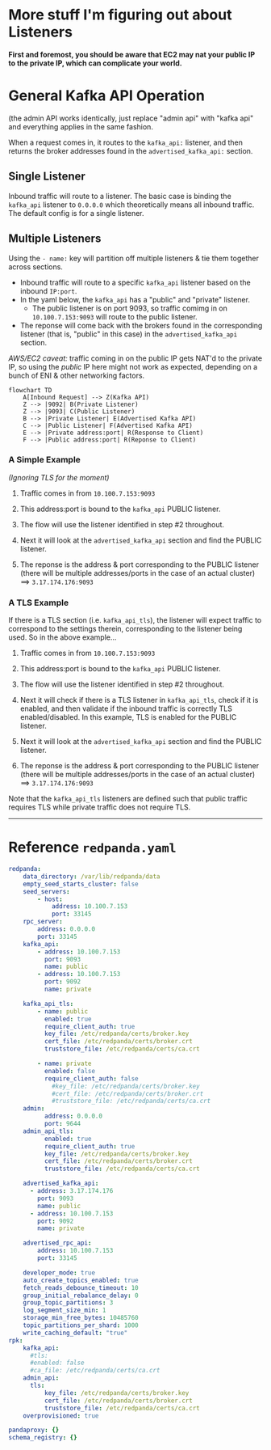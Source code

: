 # More stuff I'm figuring out about Listeners


**First and foremost, you should be aware that EC2 may nat your public IP to the private IP, which can complicate your world.**

# General Kafka API Operation

(the admin API works identically, just replace "admin api" with "kafka api" and everything applies in the same fashion.

When a request comes in, it routes to the `kafka_api:` listener, and then returns the broker addresses found in the `advertised_kafka_api:` section.  

## Single Listener

Inbound traffic will route to a listener.   The basic case is binding the `kafka_api` listener to `0.0.0.0` which theoretically means all inbound traffic.  The default config is for a single listener.


## Multiple Listeners

Using the `- name:` key will partition off multiple listeners & tie them together across sections.

* Inbound traffic will route to a specific `kafka_api` listener based on the inbound `IP:port`.
* In the yaml below, the `kafka_api` has a "public" and "private" listener.
  * The public listener is on port 9093, so  traffic comimg in on `10.100.7.153:9093` will route to the public listener.
* The reponse will come back with the brokers found in the corresponding listener (that is, "public" in this case) in the `advertised_kafka_api` section.

_AWS/EC2 caveat:_  traffic coming in on the public IP gets NAT'd to the private IP, so using the _public_ IP here might not work as expected, depending on a bunch of ENI & other networking factors.

```mermaid
flowchart TD
    A[Inbound Request] --> Z(Kafka API)
    Z --> |9092| B(Private Listener)
    Z --> |9093| C(Public Listener)
    B --> |Private Listener| E(Advertised Kafka API)
    C --> |Public Listener| F(Advertised Kafka API)
    E --> |Private address:port| R(Response to Client)
    F --> |Public address:port| R(Reponse to Client)
```


### A Simple Example

_(Ignoring TLS for the moment)_

1.  Traffic comes in from `10.100.7.153:9093`

2.  This address:port is bound to the `kafka_api` PUBLIC listener. 

3.  The flow will use the listener identified in step #2 throughout.

4.  Next it will look at the `advertised_kafka_api` section and find the PUBLIC listener.

5.  The reponse is the address & port corresponding to the PUBLIC listener (there will be multiple addresses/ports in the case of an actual cluster)  ==> `3.17.174.176:9093`





### A TLS Example

If there is a TLS section (i.e. `kafka_api_tls`), the listener will expect traffic to correspond to the settings therein, corresponding to the listener being used.   So in the above example...

1.  Traffic comes in from `10.100.7.153:9093`

2.  This address:port is bound to the `kafka_api` PUBLIC listener. 

3.  The flow will use the listener identified in step #2 throughout.

4.  Next it will check if there is a TLS listener in `kafka_api_tls`, check if it is enabled, and then validate if the inbound traffic is correctly TLS enabled/disabled.  In this example, TLS is enabled for the PUBLIC listener.

5.  Next it will look at the `advertised_kafka_api` section and find the PUBLIC listener.

6.  The reponse is the address & port corresponding to the PUBLIC listener (there will be multiple addresses/ports in the case of an actual cluster)  ==> `3.17.174.176:9093`


Note that the `kafka_api_tls` listeners are defined such that public traffic requires TLS while private traffic does not require TLS.

---

# Reference `redpanda.yaml`

```yaml
redpanda:
    data_directory: /var/lib/redpanda/data
    empty_seed_starts_cluster: false
    seed_servers:
        - host:
            address: 10.100.7.153
            port: 33145
    rpc_server:
        address: 0.0.0.0
        port: 33145
    kafka_api:
        - address: 10.100.7.153
          port: 9093
          name: public
        - address: 10.100.7.153
          port: 9092
          name: private

    kafka_api_tls:
        - name: public
          enabled: true
          require_client_auth: true
          key_file: /etc/redpanda/certs/broker.key
          cert_file: /etc/redpanda/certs/broker.crt
          truststore_file: /etc/redpanda/certs/ca.crt

        - name: private
          enabled: false
          require_client_auth: false
            #key_file: /etc/redpanda/certs/broker.key
            #cert_file: /etc/redpanda/certs/broker.crt
            #truststore_file: /etc/redpanda/certs/ca.crt
    admin:
          address: 0.0.0.0
          port: 9644
    admin_api_tls:
          enabled: true
          require_client_auth: true
          key_file: /etc/redpanda/certs/broker.key
          cert_file: /etc/redpanda/certs/broker.crt
          truststore_file: /etc/redpanda/certs/ca.crt

    advertised_kafka_api:
      - address: 3.17.174.176
        port: 9093
        name: public
      - address: 10.100.7.153
        port: 9092
        name: private

    advertised_rpc_api:
        address: 10.100.7.153
        port: 33145

    developer_mode: true
    auto_create_topics_enabled: true
    fetch_reads_debounce_timeout: 10
    group_initial_rebalance_delay: 0
    group_topic_partitions: 3
    log_segment_size_min: 1
    storage_min_free_bytes: 10485760
    topic_partitions_per_shard: 1000
    write_caching_default: "true"
rpk:
    kafka_api:
      #tls:
      #enabled: false
      #ca_file: /etc/redpanda/certs/ca.crt
    admin_api:
      tls:
          key_file: /etc/redpanda/certs/broker.key
          cert_file: /etc/redpanda/certs/broker.crt
          truststore_file: /etc/redpanda/certs/ca.crt
    overprovisioned: true

pandaproxy: {}
schema_registry: {}
```


